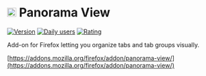# <img src="https://raw.githubusercontent.com/photodiode/panorama-view/master/logo/logo.svg" style="height: 0.75em;"> Panorama View

[![Version](https://img.shields.io/amo/v/panorama-view?label=version)](https://addons.mozilla.org/firefox/addon/panorama-view/)
[![Daily users](https://img.shields.io/amo/users/panorama-view)](https://addons.mozilla.org/firefox/addon/panorama-view/)
[![Rating](https://img.shields.io/amo/rating/panorama-view)](https://addons.mozilla.org/firefox/addon/panorama-view/reviews/)

Add-on for Firefox letting you organize tabs and tab groups visually.

[https://addons.mozilla.org/firefox/addon/panorama-view/](https://addons.mozilla.org/firefox/addon/panorama-view/)
